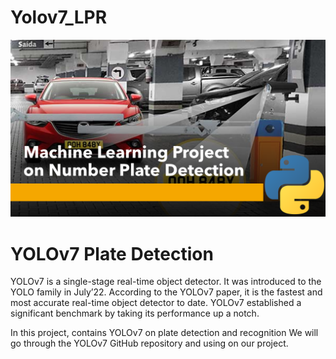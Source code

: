 # Yolov7_LPR

![Yolov7](https://github.com/AISoltani/Yolov7_LPR/blob/main/Documentation/Machine-Learning-Project-on-Number-Plate-Detection.png)

# YOLOv7 Plate Detection

YOLOv7 is a single-stage real-time object detector. It was introduced to the YOLO family in July’22. According to the YOLOv7 paper, it is the fastest and most accurate real-time object detector to date. YOLOv7 established a significant benchmark by taking its performance up a notch.

In this project, contains YOLOv7 on plate detection and recognition We will go through the YOLOv7 GitHub repository and using on our project.

